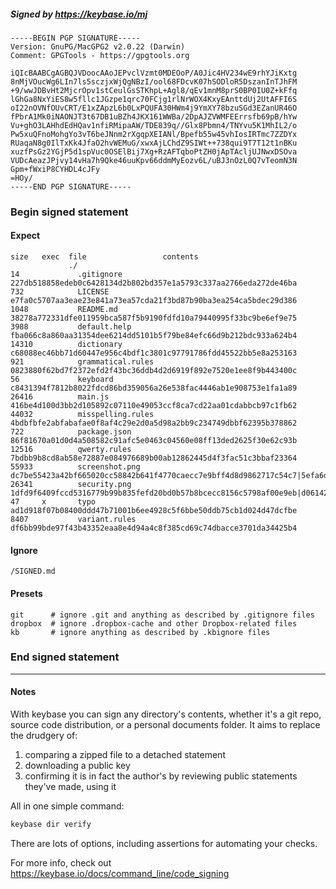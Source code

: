 ##### Signed by https://keybase.io/mj
```
-----BEGIN PGP SIGNATURE-----
Version: GnuPG/MacGPG2 v2.0.22 (Darwin)
Comment: GPGTools - https://gpgtools.org

iQIcBAABCgAGBQJVDoocAAoJEPvclVzmt0MDEOoP/A0Jic4HV234wE9rhYJiKxtg
8nMjVOucWg6LIn7ls5sczjxWjQgNBzI/ool68FDcvK07hSODloR5DszanInTJhFM
+9/wwJDBvHt2MjcrOpv1stCeulGsSTKhpL+Agl8/qEv1mnM8prS0BP0IU0Z+kFfq
lGhGa8NxYiES8w5fllc1JGzpe1qrc70FCjg1rlNrWOX4KxyEAnttdUj2UtAFFI6S
oI22nOVNfOUvCRT/E1xZApzL6b0LxPQUFA30HWm4j9YmXY78bzuSGd3EZanUR46O
fPbrA1Mk0iNAONJT3t67DB1uBZh4JKX161WWBa/2DpAJZVWMFEErrsfb69pB/hYw
Vu+ghO3LAHhdEdHQav1nfiRMipaAW/TDE839q//Glx8Pbmn4/TNYvu5K1MhIL2/o
Pw5xuQFnoMohgYo3vT6beJNnm2rXgqpXEIANl/Bpefb55w45vhIosIRTmc7ZZDYx
RUaqaN8g0IlTxKk4JfaO2hvWEMuG/xwxAjLChdZ9SIWt++738qui9T7T12t1nBKu
xuzfPsGz2YGjP5d1spVuc0OSElBij7Xg+RzAFTqboPtZH0jApTAcljUJNwxDSOva
VUDcAeazJPjvy14vHa7h9Qke46uuKpv66ddmMyEozv6L/uBJ3nOzL0Q7vTeomN3N
Gpm+fWxiP8CYHDL4cJFy
=HOy/
-----END PGP SIGNATURE-----

```

<!-- END SIGNATURES -->

### Begin signed statement 

#### Expect

```
size   exec  file                 contents                                                                                                                         
             ./                                                                                                                                                    
14             .gitignore         227db518858edeb0c6428134d2b802bd357e1a5793c337aa2766eda272de46ba                                                                 
732            LICENSE            e7fa0c5707aa3eae23e841a73ea57cda21f3bd87b90ba3ea254ca5bdec29d386                                                                 
1048           README.md          38278a772331dfe011959bca587f5b9190fdfd10a79440995f33bc9be6ef9e75                                                                 
3988           default.help       fba066c8a860aa31354dee6214dd5101b5f79be84efc66d9b212bdc933a624b4                                                                 
14310          dictionary         c68088ec46bb71d60447e956c4bdf1c3801c97791786fdd45522bb5e8a253163                                                                 
921            grammatical.rules  0823880f62bd7f2372efd2f43bc36ddb4d2d6919f892e7520e1ee8f9b443400c                                                                 
56             keyboard           c8431394f7812b8022fdcd86bd359056a26e538fac4446ab1e908753e1fa1a89                                                                 
26416          main.js            416be4d100d3bb2d105892c07110e49053ccf8ca7cd22aa01cdabbcb97c1fb62                                                                 
44032          misspelling.rules  4bdbfbfe2abfabafae0f8af4c29e2d0a5d98a2bb9c234749dbbf62395b378862                                                                 
722            package.json       86f81670a01d0d4a508582c91afc5e0463c04560e08ff13ded2625f30e62c93b                                                                 
12516          qwerty.rules       7bdbb9b8cd8ab58e72887e084976689b00ab12862445d4f3fac51c3bbaf23364                                                                 
55933          screenshot.png     dc7be55423a42bf665020cc58842b641f4770caecc7e9bff4d8d9862717c54c7|5efa6d9cda6bf6c7ee6da0ba9d15ea9f8568dc855106d3f8b8b255250e64b88d
26341          security.png       1dfd9f6409fccd5316779b99b835fefd20bd0b57b8bcecc8156c5798af00e9eb|d06142c796249dc95470f5420ef4316a369f2ee159bb12c403768546052c20ad
47     x       typo               ad1d918f07b08400ddd47b71001b6ee4928c5f6bbe50ddb75cb1d024d47dcfbe                                                                 
8407           variant.rules      df6bb99bde97f43b43352eaa8e4d94a4c8f385cd69c74dbacce3701da34425b4                                                                 
```

#### Ignore

```
/SIGNED.md
```

#### Presets

```
git      # ignore .git and anything as described by .gitignore files
dropbox  # ignore .dropbox-cache and other Dropbox-related files    
kb       # ignore anything as described by .kbignore files          
```

<!-- summarize version = 0.0.9 -->

### End signed statement

<hr>

#### Notes

With keybase you can sign any directory's contents, whether it's a git repo,
source code distribution, or a personal documents folder. It aims to replace the drudgery of:

  1. comparing a zipped file to a detached statement
  2. downloading a public key
  3. confirming it is in fact the author's by reviewing public statements they've made, using it

All in one simple command:

```bash
keybase dir verify
```

There are lots of options, including assertions for automating your checks.

For more info, check out https://keybase.io/docs/command_line/code_signing
